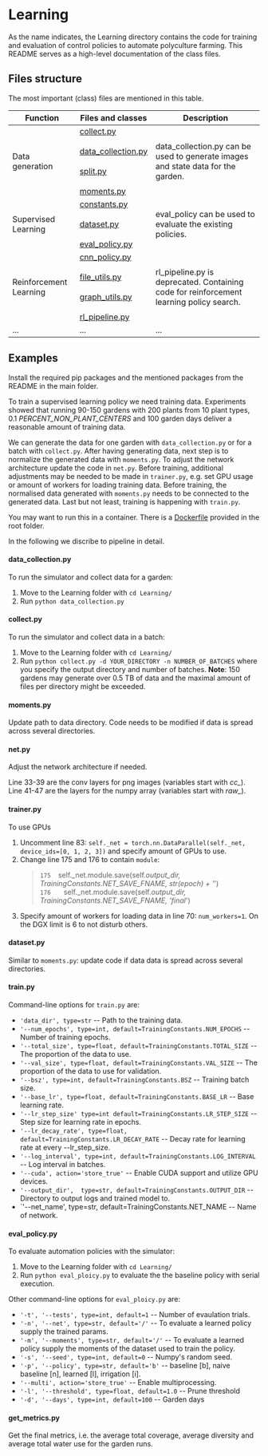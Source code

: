 # Learning

As the name indicates, the Learning directory contains the code for training and evaluation of control policies to automate 
polyculture farming. This README serves as a high-level documentation of the class files.

## Files structure

The most important (class) files are mentioned in this table.

| **Function**               | **Files and classes**                                                                 | **Description**               |
|----------------------------| ------------------------------------------------------------------------------------- |-----------------------------|
| Data generation            |  [collect.py](AlphaGarden/Learning/collect.py) <br><br> [data_collection.py](AlphaGarden/Learning/data_collection.py) <br><br> [split.py](AlphaGarden/Learning/split.py) <br><br> [moments.py](AlphaGarden/Learning/moments.py)                  | data_collection.py can be used to generate images and state data for the garden.                      |
| Supervised Learning        |  [constants.py](AlphaGarden/Learning/constants.py) <br><br> [dataset.py](AlphaGarden/Learning/dataset.py) <br><br> [eval_policy.py](AlphaGarden/Learning/eval_policy.py)                                                                         |eval_policy can be used to evaluate the existing policies. |
| Reinforcement Learning     |  [cnn_policy.py](AlphaGarden/Learning/cnn_policy.py) <br><br> [file_utils.py](AlphaGarden/Learning/file_utils.py) <br><br> [graph_utils.py](AlphaGarden/Learning/graph_utils.py) <br><br> [rl_pipeline.py](AlphaGarden/Learning/rl_pipeline.py)  |rl_pipeline.py is deprecated. Containing code for reinforcement learning policy search. |
|         ...                |                  ...                                                                                                                                                                                                                             | ... |

## Examples

Install the required pip packages and the mentioned packages from the README in the main folder.

To train a supervised learning policy we need training data. Experiments showed that running 90-150 gardens with 200 plants from 10 plant types, 
0.1 _PERCENT_NON_PLANT_CENTERS_ and 100 garden days deliver a reasonable amount of training data. 

We can generate the data for one garden with `data_collection.py` or for a batch with `collect.py`.
After having generating data, next step is to normalize the generated data with `moments.py`.
To adjust the network architecture update the code in `net.py`. Before training, additional adjustments may be needed to be made in `trainer.py`, e.g. set GPU usage or amount of workers for loading training data.
Before training, the normalised data generated with `moments.py` needs to be connected to the generated data. Last but not least, training is happening with `train.py`.

You may want to run this in a container. There is a [Dockerfile](AlphaGarden/Dockerfile) provided in the root folder.

In the following we discribe to pipeline in detail. 

#### data_collection.py

To run the simulator and collect data for a garden:

1. Move to the Learning folder with `cd Learning/`
2. Run `python data_collection.py`

#### collect.py

To run the simulator and collect data in a batch:

1. Move to the Learning folder with `cd Learning/` 
2. Run `python collect.py -d YOUR_DIRECTORY -n NUMBER_OF_BATCHES` where you specify the output directory and number of batches. 
**Note**: 150 gardens may generate over 0.5 TB of data and the maximal amount of files per directory might be exceeded.

#### moments.py

Update path to data directory. Code needs to be modified if data is spread across several directories. 

#### net.py

Adjust the network architecture if needed.

Line 33-39 are the conv layers for png images (variables start with *cc_*). <br>
Line 41-47 are the layers for the numpy array (variables start with *raw_*).

#### trainer.py

To use GPUs

1. Uncomment line 83: `self._net = torch.nn.DataParallel(self._net, device_ids=[0, 1, 2, 3])` and specify amount of GPUs to use.
2. Change line 175 and 176 to contain `module`:         
   > `175` &ensp; self._net.module.save(self._output_dir, TrainingConstants.NET_SAVE_FNAME, str(epoch) + '_') <br>
   > `176` &ensp; &ensp; self._net.module.save(self._output_dir, TrainingConstants.NET_SAVE_FNAME, 'final_')
3. Specify amount of workers for loading data in line 70: `num_workers=1`. On the DGX limit is 6 to not disturb others.  

#### dataset.py

Similar to `moments.py`: update code if data data is spread across several directories.

#### train.py

Command-line options for `train.py` are:
* `'data_dir', type=str` -- Path to the training data.
* `'--num_epochs', type=int, default=TrainingConstants.NUM_EPOCHS` -- Number of training epochs.
* `'--total_size', type=float, default=TrainingConstants.TOTAL_SIZE` -- The proportion of the data to use.
* `'--val_size', type=float, default=TrainingConstants.VAL_SIZE` -- The proportion of the data to use for validation.
* `'--bsz', type=int, default=TrainingConstants.BSZ` -- Training batch size.
* `'--base_lr', type=float, default=TrainingConstants.BASE_LR` -- Base learning rate.
* `'--lr_step_size' type=int default=TrainingConstants.LR_STEP_SIZE` -- Step size for learning rate in epochs.
* `'--lr_decay_rate', type=float, default=TrainingConstants.LR_DECAY_RATE` -- Decay rate for learning rate at every --lr_step_size.
* `'--log_interval', type=int, default=TrainingConstants.LOG_INTERVAL` -- Log interval in batches. 
* `'--cuda', action='store_true'` -- Enable CUDA support and utilize GPU devices.
* `'--output_dir',  type=str, default=TrainingConstants.OUTPUT_DIR` -- Directory to output logs and trained model to.
* `'--net_name', type=str, default=TrainingConstants.NET_NAME -- Name of network.

#### eval_policy.py

To evaluate automation policies with the simulator:

1. Move to the Learning folder with `cd Learning/`
2. Run `python eval_ploicy.py` to evaluate the the baseline policy with serial execution.

Other command-line options for `eval_ploicy.py` are:
* `'-t', '--tests', type=int, default=1` -- Number of evaulation trials.
* `'-n', '--net', type=str, default='/'` -- To evaluate a learned policy supply the trained params.
* `'-m', '--moments', type=str, default='/'` -- To evaluate a learned policy supply the moments of the dataset used to train the policy.
* `'-s', '--seed', type=int, default=0` -- Numpy's random seed.
* `'-p', '--policy', type=str, default='b'` -- baseline [b], naive baseline [n], learned [l], irrigation [i].
* `'--multi', action='store_true'` -- Enable multiprocessing.
* `'-l', '--threshold', type=float, default=1.0` -- Prune threshold
* `'-d', '--days', type=int, default=100` -- Garden days

#### get_metrics.py

Get the final metrics, i.e. the average total coverage, average diversity and average total water use for the garden runs.